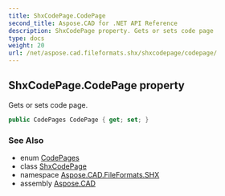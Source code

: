 ```yaml
---
title: ShxCodePage.CodePage
second_title: Aspose.CAD for .NET API Reference
description: ShxCodePage property. Gets or sets code page
type: docs
weight: 20
url: /net/aspose.cad.fileformats.shx/shxcodepage/codepage/
---
```

## ShxCodePage.CodePage property

Gets or sets code page.

```csharp
public CodePages CodePage { get; set; }
```

### See Also

* enum [CodePages](../../../aspose.cad/codepages/)
* class [ShxCodePage](../)
* namespace [Aspose.CAD.FileFormats.SHX](../../shxcodepage/)
* assembly [Aspose.CAD](../../../)


